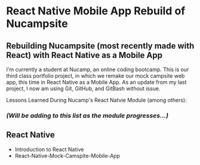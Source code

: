 # React Native Mobile App Rebuild of Nucampsite
## Rebuilding Nucampsite (most recently made with React) with React Native as a Mobile App

I'm currently a student at Nucamp, an online coding bootcamp. This is our third class portfolio project, in which we remake our mock campsite web app, this time in React Native as a Mobile App. As an update from my last project, I now am using Git, GitHub, and GitBash without issue.

Lessons Learned During Nucamp's React Natvie Module (among others):  

### **_(Will be adding to this list as the module progresses...)_**

## React Native
* Introduction to React Native
* React-Native-Mock-Camspite-Mobile-App
